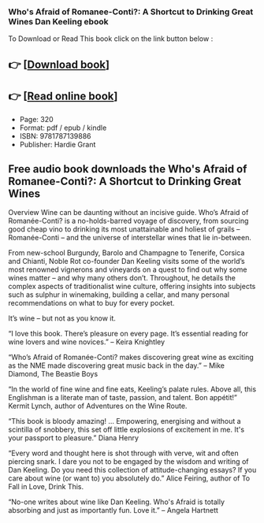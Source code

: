 ### Who's Afraid of Romanee-Conti?: A Shortcut to Drinking Great Wines Dan Keeling ebook

To Download or Read This book click on the link button below :

## 👉  [**[Download book](http://filesbooks.info/download.php?group=book&from=github.com&id=722100&lnk=1079 "Download book")**]

## 👉  [**[Read online book](http://filesbooks.info/download.php?group=book&from=github.com&id=722100&lnk=1079 "Read online book")**]


* Page: 320
* Format: pdf / epub / kindle
* ISBN: 9781787139886
* Publisher: Hardie Grant



## Free audio book downloads the Who's Afraid of Romanee-Conti?: A Shortcut to Drinking Great Wines


Overview
Wine can be daunting without an incisive guide. Who’s Afraid of Romanée-Conti? is a no-holds-barred voyage of discovery, from sourcing good cheap vino to drinking its most unattainable and holiest of grails – Romanée-Conti – and the universe of interstellar wines that lie in-between.
 
 From new-school Burgundy, Barolo and Champagne to Tenerife, Corsica and Chianti, Noble Rot co-founder Dan Keeling visits some of the world’s most renowned vignerons and vineyards on a quest to find out why some wines matter – and why many others don’t. Throughout, he details the complex aspects of traditionalist wine culture, offering insights into subjects such as sulphur in winemaking, building a cellar, and many personal recommendations on what to buy for every pocket.
 
 It’s wine – but not as you know it.
 
 “I love this book. There’s pleasure on every page. It’s essential reading for wine lovers and wine novices.” – Keira Knightley
 
 “Who’s Afraid of Romanée-Conti? makes discovering great wine as exciting as the NME made discovering great music back in the day.” – Mike Diamond, The Beastie Boys
 
 “In the world of fine wine and fine eats, Keeling’s palate rules. Above all, this Englishman is a literate man of taste, passion, and talent. Bon appétit!” Kermit Lynch, author of Adventures on the Wine Route.
 
 “This book is bloody amazing! ... Empowering, energising and without a scintilla of snobbery, this set off little explosions of excitement in me. It&#039;s your passport to pleasure.” Diana Henry
 
 “Every word and thought here is shot through with verve, wit and often piercing snark. I dare you not to be engaged by the wisdom and writing of Dan Keeling. Do you need this collection of attitude-changing essays? If you care about wine (or want to) you absolutely do.” Alice Feiring, author of To Fall in Love, Drink This.
 
 “No-one writes about wine like Dan Keeling. Who&#039;s Afraid is totally absorbing and just as importantly fun. Love it.” – Angela Hartnett



